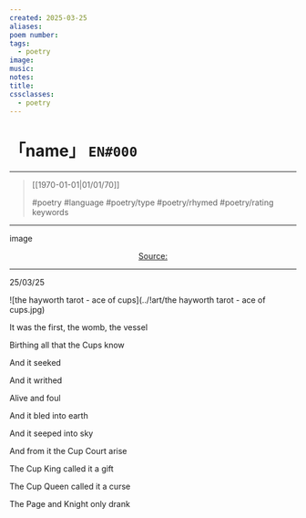 ```yaml
---
created: 2025-03-25
aliases:
poem number:
tags:
  - poetry
image:
music:
notes:
title:
cssclasses:
  - poetry
---
```

# 「name」 `EN#000`

---

> [[1970-01-01|01/01/70]]
>  
> #poetry
> #language
> #poetry/type
> #poetry/rhymed
> #poetry/rating
> keywords

---

image

<center class="img_caption"><a href="https://" class="source-link">Source: </a></center>

---

25/03/25

  
![the hayworth tarot - ace of cups](../!art/the hayworth tarot - ace of cups.jpg)

It was the first, the womb, the vessel

Birthing all that the Cups know 

And it seeked

And it writhed

Alive and foul

And it bled into earth

And it seeped into sky

And from it the Cup Court arise

  

The Cup King called it a gift

The Cup Queen called it a curse

The Page and Knight only drank